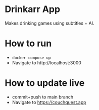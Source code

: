 Drinkarr App
===

Makes drinking games using subtitles + AI.

# How to run
 * `docker compose up`
 * Navigate to http://localhost:3000

# How to update live
 * commit+push to main branch
 * Navigate to https://couchquest.app